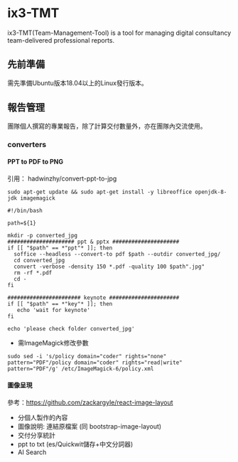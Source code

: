 # ix3-TMT
ix3-TMT(Team-Management-Tool) is a tool for managing digital consultancy team-delivered professional reports.

## 先前準備 ##
需先準備Ubuntu版本18.04以上的Linux發行版本。

## 報告管理 ##
團隊個人撰寫的專業報告，除了計算交付數量外，亦在團隊內交流使用。

### converters ###
#### PPT to PDF to PNG
引用： hadwinzhy/convert-ppt-to-jpg
<pre><code>sudo apt-get update && sudo apt-get install -y libreoffice openjdk-8-jdk imagemagick</code></pre>

<pre><code>#!/bin/bash

path=${1}

mkdir -p converted_jpg
##################### ppt & pptx #####################
if [[ "$path" == *"ppt"* ]]; then
  soffice --headless --convert-to pdf $path --outdir converted_jpg/
  cd converted_jpg
  convert -verbose -density 150 *.pdf -quality 100 $path".jpg"
  rm -rf *.pdf
  cd -
fi

####################### keynote ######################
if [[ "$path" == *"key"* ]]; then
   echo 'wait for keynote'
fi

echo 'please check folder converted_jpg'
</code></pre>

- 需ImageMagick修改參數
<pre><code>sudo sed -i 's/policy domain="coder" rights="none" pattern="PDF"/policy domain="coder" rights="read|write" pattern="PDF"/g' /etc/ImageMagick-6/policy.xml</code></pre>


#### 圖像呈現 ####
參考：https://github.com/zackargyle/react-image-layout
 - 分個人製作的內容
 - 圖像說明: 連結原檔案 (同 bootstrap-image-layout)
 - 交付分享統計
 - ppt to txt (es/Quickwit儲存+中文分詞器)
 - AI Search

